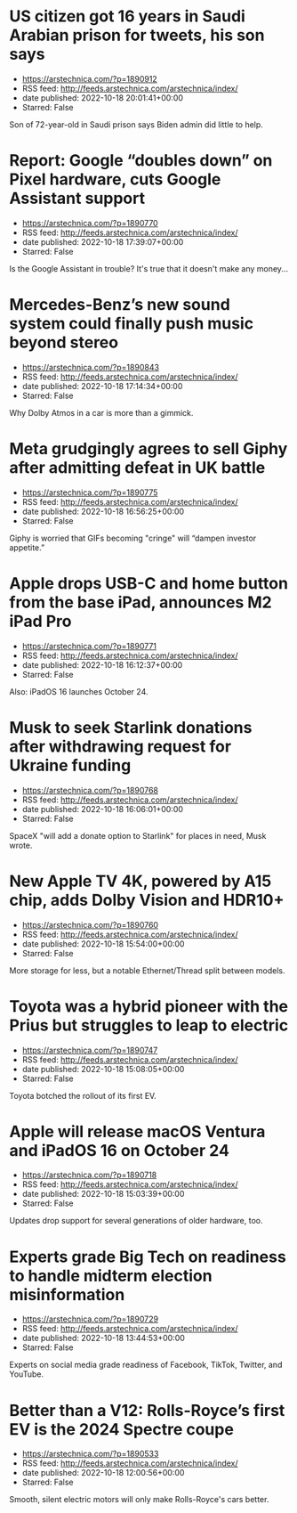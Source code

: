 # US citizen got 16 years in Saudi Arabian prison for tweets, his son says
 - https://arstechnica.com/?p=1890912
 - RSS feed: http://feeds.arstechnica.com/arstechnica/index/
 - date published: 2022-10-18 20:01:41+00:00
 - Starred: False

Son of 72-year-old in Saudi prison says Biden admin did little to help.

# Report: Google “doubles down” on Pixel hardware, cuts Google Assistant support
 - https://arstechnica.com/?p=1890770
 - RSS feed: http://feeds.arstechnica.com/arstechnica/index/
 - date published: 2022-10-18 17:39:07+00:00
 - Starred: False

Is the Google Assistant in trouble? It's true that it doesn't make any money...

# Mercedes-Benz’s new sound system could finally push music beyond stereo
 - https://arstechnica.com/?p=1890843
 - RSS feed: http://feeds.arstechnica.com/arstechnica/index/
 - date published: 2022-10-18 17:14:34+00:00
 - Starred: False

Why Dolby Atmos in a car is more than a gimmick.

# Meta grudgingly agrees to sell Giphy after admitting defeat in UK battle
 - https://arstechnica.com/?p=1890775
 - RSS feed: http://feeds.arstechnica.com/arstechnica/index/
 - date published: 2022-10-18 16:56:25+00:00
 - Starred: False

Giphy is worried that GIFs becoming "cringe" will “dampen investor appetite.”

# Apple drops USB-C and home button from the base iPad, announces M2 iPad Pro
 - https://arstechnica.com/?p=1890771
 - RSS feed: http://feeds.arstechnica.com/arstechnica/index/
 - date published: 2022-10-18 16:12:37+00:00
 - Starred: False

Also: iPadOS 16 launches October 24.

# Musk to seek Starlink donations after withdrawing request for Ukraine funding
 - https://arstechnica.com/?p=1890768
 - RSS feed: http://feeds.arstechnica.com/arstechnica/index/
 - date published: 2022-10-18 16:06:01+00:00
 - Starred: False

SpaceX "will add a donate option to Starlink" for places in need, Musk wrote.

# New Apple TV 4K, powered by A15 chip, adds Dolby Vision and HDR10+
 - https://arstechnica.com/?p=1890760
 - RSS feed: http://feeds.arstechnica.com/arstechnica/index/
 - date published: 2022-10-18 15:54:00+00:00
 - Starred: False

More storage for less, but a notable Ethernet/Thread split between models.

# Toyota was a hybrid pioneer with the Prius but struggles to leap to electric
 - https://arstechnica.com/?p=1890747
 - RSS feed: http://feeds.arstechnica.com/arstechnica/index/
 - date published: 2022-10-18 15:08:05+00:00
 - Starred: False

Toyota botched the rollout of its first EV.

# Apple will release macOS Ventura and iPadOS 16 on October 24
 - https://arstechnica.com/?p=1890718
 - RSS feed: http://feeds.arstechnica.com/arstechnica/index/
 - date published: 2022-10-18 15:03:39+00:00
 - Starred: False

Updates drop support for several generations of older hardware, too.

# Experts grade Big Tech on readiness to handle midterm election misinformation
 - https://arstechnica.com/?p=1890729
 - RSS feed: http://feeds.arstechnica.com/arstechnica/index/
 - date published: 2022-10-18 13:44:53+00:00
 - Starred: False

Experts on social media grade readiness of Facebook, TikTok, Twitter, and YouTube.

# Better than a V12: Rolls-Royce’s first EV is the 2024 Spectre coupe
 - https://arstechnica.com/?p=1890533
 - RSS feed: http://feeds.arstechnica.com/arstechnica/index/
 - date published: 2022-10-18 12:00:56+00:00
 - Starred: False

Smooth, silent electric motors will only make Rolls-Royce's cars better.
